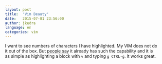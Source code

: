 ```yaml
---
layout: post
title:  "Vim Beauty"
date:   2015-07-01 23:56:00
author: jkedra
language: en
categories: vim
---
```


I want to see numbers of characters I have highlighted.
My VIM does not do it out of the box.
But [people say](http://superuser.com/questions/289264/count-highlighted-string-length-in-vim)
it already has such the capability and it is as simple as
highlighting a block with `v` and typing `g CTRL-g`.
It works great.

